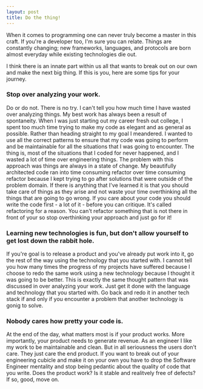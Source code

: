 ```yaml
---
layout: post
title: Do the thing!
---
```


When it comes to programming one can never truly become a master in this craft. If you're a developer too, I'm sure you can relate. Things are constantly changing; new frameworks, languages, and protocols are born almost everyday while existing technologies die out.

I think there is an innate part within us all that wants to break out on our own and make the next big thing. If this is you, here are some tips for your journey.

### Stop over analyzing your work.

Do or do not. There is no try. I can't tell you how much time I have wasted over analyzing things. My best work has always been a result of spontaneity. When I was just starting out my career fresh out college, I spent too much time trying to make my code as elegant and as general as possible. Rather than heading straight to my goal I meandered. I wanted to use all the correct patterns to ensure that my code was
going to perform and be maintainable for all the situations that I was going to encounter. The thing is, most of the situations that I coded for never happened, and I wasted a lot of time over engineering things. The problem with this approach was things are always in a state of change. My beautifully architected code ran into time consuming refactor over time consuming refactor because I kept trying to go after solutions that were outside of the problem domain. If there is anything that I've learned it is that you should take care of things as they arise and not waste your time overthinking all the things that are going to go wrong. If you care about your code you should write the code first - a lot of it - before you can critique. It's called refactoring for a reason. You can't refactor something that is not there in front of your so stop overthinking your approach and just go for it!

### Learning new technologies is fun, but don't allow yourself to get lost down the rabbit hole. 

If you're goal is to release a product and you've already put work into it, go the rest of the way using the technology that you started with. I cannot tell you how many times the progress of my projects have suffered because I choose to redo the same work using a new technology because I thought it was going to be better. This is exactly the same thought pattern that was discussed in over analyzing your work. Just get it done with the language and technology that you started with. Go back and redo it in another tech stack if and only if you encounter a problem that another technology is gonig to solve.

### Nobody cares how pretty your code is.

At the end of the day, what matters most is if your product works. More importantly, your product needs to generate revenue. As an engineer I like my work to be maintainable and clean. But in all seriousness the users don't care. They just care the end product. If you want to break out of your engineering cubicle and make it on your own you have to drop the Software Engineer mentality and stop being pedantic about the quality of code that you write. Does the product work? Is it stable and realitvely free of defects? If so, good, move on. 
